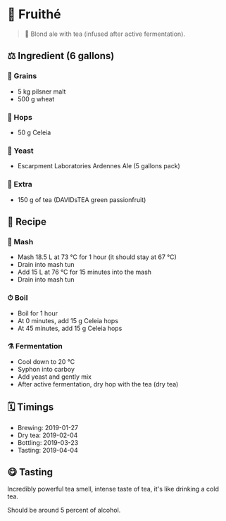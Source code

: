 # 🍺 Fruithé

> 📝 Blond ale with tea (infused after active fermentation).

##  ⚖️ Ingredient (6 gallons)

### 🌾 Grains

* 5 kg pilsner malt
* 500 g wheat

### 🌿 Hops

* 50 g Celeia

### 🧫 Yeast

* Escarpment Laboratories Ardennes Ale (5 gallons pack)

### 🍃 Extra

* 150 g of tea (DAVIDsTEA green passionfruit)

## 📖 Recipe

### 🚰 Mash

* Mash 18.5 L at 73 °C for 1 hour (it should stay at 67 °C)
* Drain into mash tun
* Add 15 L at 76 °C for 15 minutes into the mash
* Drain into mash tun

### ⏱  Boil

* Boil for 1 hour
* At 0 minutes, add 15 g Celeia hops
* At 45 minutes, add 15 g Celeia hops

### ⚗️ Fermentation

* Cool down to 20 °C
* Syphon into carboy
* Add yeast and gently mix
* After active fermentation, dry hop with the tea (dry tea)

## 🗓 Timings

* Brewing: 2019-01-27
* Dry tea: 2019-02-04
* Bottling: 2019-03-23
* Tasting: 2019-04-04

## 😋 Tasting

Incredibly powerful tea smell, intense taste of tea, it's like drinking
a cold tea.

Should be around 5 percent of alcohol.
